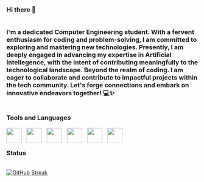 ### Hi there 👋
#

### I'm a dedicated Computer Engineering student. With a fervent enthusiasm for coding and problem-solving, I am committed to exploring and mastering new technologies. Presently, I am deeply engaged in advancing my expertise in Artificial Intellegence, with the intent of contributing meaningfully to the technological landscape. Beyond the realm of coding. I am eager to collaborate and contribute to impactful projects within the tech community. Let's forge connections and embark on innovative endeavors together! 💻✨


#
### Tools and Languages 
<img align="left" width="40px" style="padding-right:10px;" src="https://cdn.jsdelivr.net/gh/devicons/devicon@latest/icons/python/python-original.svg" />

<img align="left" width="40px" style="padding-right:10px;" src="https://cdn.jsdelivr.net/gh/devicons/devicon@latest/icons/anaconda/anaconda-original.svg" />

<img align="left" width="40px" style="padding-right:10px;" src="https://cdn.jsdelivr.net/gh/devicons/devicon@latest/icons/java/java-original.svg" />

<img align="left" width="40px" style="padding-right:10px;" src="https://cdn.jsdelivr.net/gh/devicons/devicon@latest/icons/cplusplus/cplusplus-original.svg" />

<img align="left" width="40px" style="padding-right:10px;" src="https://cdn.jsdelivr.net/gh/devicons/devicon@latest/icons/github/github-original.svg" />

<img align="left" width="40px" style="padding-right:10px;" src="https://cdn.jsdelivr.net/gh/devicons/devicon@latest/icons/opencv/opencv-plain-wordmark.svg" />
          
          
          
          
          
          
          
<br>

#
### Status 
<br>
<a href="https://git.io/streak-stats"><img src="https://github-readme-streak-stats.herokuapp.com?user=Az1ah7&theme=vue" alt="GitHub Streak" /></a>
